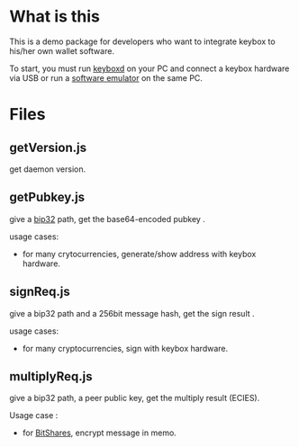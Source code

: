 # What is this

This is a demo package for developers who want to integrate keybox to his/her own wallet software. 

To start, you must run [keyboxd](https://github.com/KeyboxWallet/keyboxd) on your PC and connect a keybox hardware via USB or run a [software emulator](https://github.com/KeyboxWallet/software_wallet) on the same PC.

# Files

## getVersion.js

get daemon version.

## getPubkey.js

give a [bip32](https://github.com/bitcoin/bips/blob/master/bip-0032.mediawiki) path, get the base64-encoded pubkey .

usage cases:

+ for many crytocurrencies, generate/show address with keybox hardware.

## signReq.js

give a bip32 path and a 256bit message hash, get the sign result .

usage cases:

+ for many cryptocurrencies, sign with keybox hardware.

## multiplyReq.js

give a bip32 path, a peer public key, get the multiply result (ECIES). 

Usage case :

+ for [BitShares](https://bitshares.org/), encrypt message in memo.


